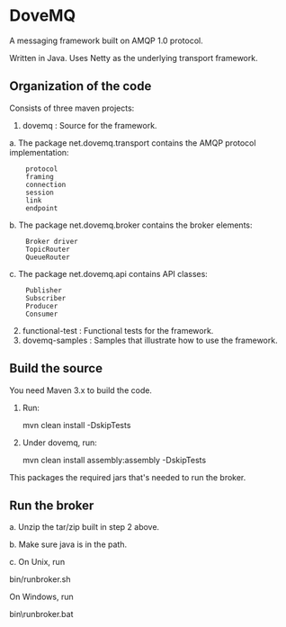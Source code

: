 DoveMQ
======

A messaging framework built on AMQP 1.0 protocol.

Written in Java.
Uses Netty as the underlying transport framework.

Organization of the code
------------------------

Consists of three maven projects:

1. dovemq : Source for the framework.

  a. The package net.dovemq.transport contains the AMQP protocol implementation:

        protocol
        framing
        connection
        session
        link
        endpoint

  b. The package net.dovemq.broker contains the broker elements:

        Broker driver
        TopicRouter
        QueueRouter

  c. The package net.dovemq.api contains API classes:

        Publisher
        Subscriber
        Producer
        Consumer

2. functional-test : Functional tests for the framework.
3. dovemq-samples : Samples that illustrate how to use the framework.

Build the source
----------------

You need Maven 3.x to build the code.

1. Run:

   mvn clean install -DskipTests

2. Under dovemq, run:

   mvn clean install assembly:assembly -DskipTests

This packages the required jars that's needed to run the broker.

Run the broker
--------------

a. Unzip the tar/zip built in step 2 above.

b. Make sure java is in the path.

c. On Unix, run

  bin/runbroker.sh

  On Windows, run
  
  bin\runbroker.bat



